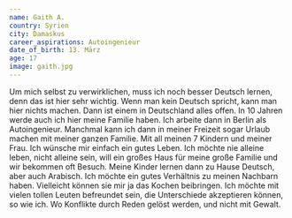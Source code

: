 ```yaml
---
name: Gaith A.
country: Syrien
city: Damaskus
career_aspirations: Autoingenieur
date_of_birth: 13. März
age: 17
image: gaith.jpg
---
```


Um mich selbst zu verwirklichen, muss ich noch besser Deutsch lernen, denn das ist hier sehr wichtig. Wenn man kein Deutsch spricht, kann man hier nichts machen. Dann ist einem in Deutschland alles offen. In 10 Jahren werde auch ich hier meine Familie haben. Ich arbeite dann in Berlin als Autoingenieur. Manchmal kann ich dann in meiner Freizeit sogar Urlaub machen mit meiner ganzen Familie. Mit all meinen 7 Kindern und meiner Frau. Ich wünsche mir einfach ein gutes Leben. Ich möchte nie alleine leben, nicht alleine sein, will ein großes Haus für meine große Familie und wir bekommen oft Besuch. Meine Kinder lernen dann zu Hause Deutsch, aber auch Arabisch. Ich möchte ein gutes Verhältnis zu meinen Nachbarn haben. Vielleicht können sie mir ja das Kochen beibringen. Ich möchte mit vielen tollen Leuten befreundet sein, die Unterschiede akzeptieren können, so wie ich. Wo Konflikte durch Reden gelöst werden, und nicht mit Gewalt.

